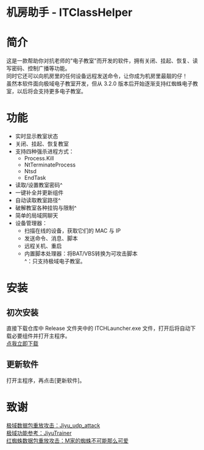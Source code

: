 # 机房助手 - ITClassHelper

# 简介
这是一款帮助你对抗老师的"电子教室"而开发的软件，拥有关闭、挂起、恢复、读写密码、控制广播等功能。\
同时它还可以向机房里的任何设备远程发送命令，让你成为机房里最靓的仔！\
虽然本软件面向极域电子教室开发，但从 3.2.0 版本后开始逐渐支持红蜘蛛电子教室，以后将会支持更多电子教室。

# 功能
* 实时显示教室状态
* 关闭、挂起、恢复教室
* 支持四种强杀进程方式：
	* Process.Kill
	* NtTerminateProcess
	* Ntsd
	* EndTask
* 读取/设置教室密码^
* 一键补全并更新组件
* 自动读取教室路径^
* 破解教室各种挂钩与限制^
* 简单的局域网聊天
* 设备管理器：
	* 扫描在线的设备，获取它们的 MAC 与 IP
	* 发送命令、消息、脚本
	* 远程关机、重启
	* 内置脚本处理器：将BAT/VBS转换为可攻击脚本\
^：只支持极域电子教室。

# 安装
## 初次安装
直接下载仓库中 Release 文件夹中的 ITCHLauncher.exe 文件，打开后将自动下载必要组件并打开主程序。\
[点我立即下载](https://gitee.com/ujhhgtg/ITClassHelper/raw/master/bin/x86/Release/ITCHLauncher.exe)
## 更新软件
打开主程序，再点击[更新软件]。

# 致谢
[极域数据包重放攻击：Jiyu_udp_attack](https://github.com/ht0Ruial/Jiyu_udp_attack)\
[极域功能参考：JiyuTrainer](https://github.com/imengyu/JiYuTrainer)\
[红蜘蛛数据包重放攻击：M家的蜘蛛不可能那么可爱](https://cvnet.lanzoui.com/irv7pr7fn7e)
